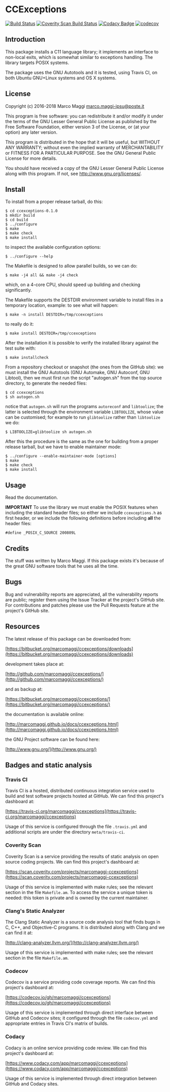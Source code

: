 # CCExceptions

[![Build Status](https://travis-ci.org/marcomaggi/ccexceptions.svg?branch=master)](https://travis-ci.org/marcomaggi/ccexceptions)
[![Coverity Scan Build Status](https://scan.coverity.com/projects/12270/badge.svg)](https://scan.coverity.com/projects/marcomaggi-ccexceptions)
[![Codacy Badge](https://api.codacy.com/project/badge/Grade/6faa0b600ca148b2ba288dfa46438da1)](https://www.codacy.com/app/marcomaggi/ccexceptions?utm_source=github.com&amp;utm_medium=referral&amp;utm_content=marcomaggi/ccexceptions&amp;utm_campaign=Badge_Grade)
[![codecov](https://codecov.io/gh/marcomaggi/ccexceptions/branch/master/graph/badge.svg)](https://codecov.io/gh/marcomaggi/ccexceptions)


## Introduction

This package installs a C11 language library; it implements an interface
to non-local  exits, which is  somewhat similar to  exceptions handling.
The library targets POSIX systems.

The package uses the GNU Autotools and it is tested, using Travis CI, on
both Ubuntu GNU+Linux systems and OS X systems.


## License

Copyright (c) 2016-2018 Marco Maggi <marco.maggi-ipsu@poste.it>

This program is free software: you  can redistribute it and/or modify it
under the terms of the GNU Lesser General Public License as published by
the Free  Software Foundation, either version  3 of the License,  or (at
your option) any later version.

This program  is distributed  in the  hope that it  will be  useful, but
WITHOUT   ANY   WARRANTY;  without   even   the   implied  warranty   of
MERCHANTABILITY  or  FITNESS FOR  A  PARTICULAR  PURPOSE.  See  the  GNU
General Public License for more details.

You should have received a copy of the GNU Lesser General Public License
along with this program.  If not, see <http://www.gnu.org/licenses/>.


## Install

To install from a proper release tarball, do this:

```
$ cd ccexceptions-0.1.0
$ mkdir build
$ cd build
$ ../configure
$ make
$ make check
$ make install
```

to inspect the available configuration options:

```
$ ../configure --help
```

The Makefile is designed to allow parallel builds, so we can do:

```
$ make -j4 all && make -j4 check
```

which,  on  a  4-core  CPU,   should  speed  up  building  and  checking
significantly.

The Makefile supports the DESTDIR  environment variable to install files
in a temporary location, example: to see what will happen:

```
$ make -n install DESTDIR=/tmp/ccexceptions
```

to really do it:

```
$ make install DESTDIR=/tmp/ccexceptions
```

After the  installation it is  possible to verify the  installed library
against the test suite with:

```
$ make installcheck
```

From a repository checkout or snapshot  (the ones from the GitHub site):
we  must install  the GNU  Autotools  (GNU Automake,  GNU Autoconf,  GNU
Libtool), then  we must first run  the script "autogen.sh" from  the top
source directory, to generate the needed files:

```
$ cd ccexceptions
$ sh autogen.sh

```

notice  that  `autogen.sh`  will   run  the  programs  `autoreconf`  and
`libtoolize`; the  latter is  selected through the  environment variable
`LIBTOOLIZE`,  whose  value  can  be  customised;  for  example  to  run
`glibtoolize` rather than `libtoolize` we do:

```
$ LIBTOOLIZE=glibtoolize sh autogen.sh
```

After this  the procedure  is the same  as the one  for building  from a
proper release tarball, but we have to enable maintainer mode:

```
$ ../configure --enable-maintainer-mode [options]
$ make
$ make check
$ make install
```

## Usage

Read the documentation.

**IMPORTANT** To use the library we  must enable the POSIX features when
including   the   standard   header   files;  so   either   we   include
`ccexceptions.h`  as   first  header,   or  we  include   the  following
definitions before including **all** the header files:

```
#define _POSIX_C_SOURCE 200809L
```


## Credits

The  stuff was  written by  Marco Maggi.   If this  package exists  it's
because of the great GNU software tools that he uses all the time.


## Bugs

Bug  and vulnerability  reports are  appreciated, all  the vulnerability
reports  are  public; register  them  using  the  Issue Tracker  at  the
project's GitHub  site.  For  contributions and  patches please  use the
Pull Requests feature at the project's GitHub site.


## Resources

The latest release of this package can be downloaded from:

[https://bitbucket.org/marcomaggi/ccexceptions/downloads](https://bitbucket.org/marcomaggi/ccexceptions/downloads)

development takes place at:

[http://github.com/marcomaggi/ccexceptions/](http://github.com/marcomaggi/ccexceptions/)

and as backup at:

[https://bitbucket.org/marcomaggi/ccexceptions/](https://bitbucket.org/marcomaggi/ccexceptions/)

the documentation is available online:

[http://marcomaggi.github.io/docs/ccexceptions.html](http://marcomaggi.github.io/docs/ccexceptions.html)

the GNU Project software can be found here:

[http://www.gnu.org/](http://www.gnu.org/)


## Badges and static analysis


### Travis CI

Travis CI is  a hosted, distributed continuous  integration service used
to build and test software projects  hosted at GitHub.  We can find this
project's dashboard at:

[https://travis-ci.org/marcomaggi/ccexceptions](https://travis-ci.org/marcomaggi/ccexceptions)

Usage of this  service is configured through the  file `.travis.yml` and
additional scripts are under the directory `meta/travis-ci`.


### Coverity Scan

Coverity Scan is  a service providing the results of  static analysis on
open source coding projects.  We can find this project's dashboard at:

[https://scan.coverity.com/projects/marcomaggi-ccexceptions](https://scan.coverity.com/projects/marcomaggi-ccexceptions)

Usage of this  service is implemented with make rules;  see the relevant
section in the file `Makefile.am`.  To access the service a unique token
is needed: this token is private and is owned by the current maintainer.


### Clang's Static Analyzer

The Clang Static Analyzer is a source code analysis tool that finds bugs
in C, C++, and Objective-C programs.  It is distributed along with Clang
and we can find it at:

[http://clang-analyzer.llvm.org/](http://clang-analyzer.llvm.org/)

Usage of this  service is implemented with make rules;  see the relevant
section in the file `Makefile.am`.


### Codecov

Codecov is a service providing code  coverage reports.  We can find this
project's dashboard at:

[https://codecov.io/gh/marcomaggi/ccexceptions](https://codecov.io/gh/marcomaggi/ccexceptions)

Usage of  this service is  implemented through direct  interface between
GitHub and Codecov  sites; it configured through  the file `codecov.yml`
and appropriate entries in Travis CI's matrix of builds.


### Codacy

Codacy is  an online service  providing code  review.  We can  find this
project's dashboard at:

[https://www.codacy.com/app/marcomaggi/ccexceptions](https://www.codacy.com/app/marcomaggi/ccexceptions)

Usage of this service is  implemented through direct integration between
GitHub and Codacy sites.

